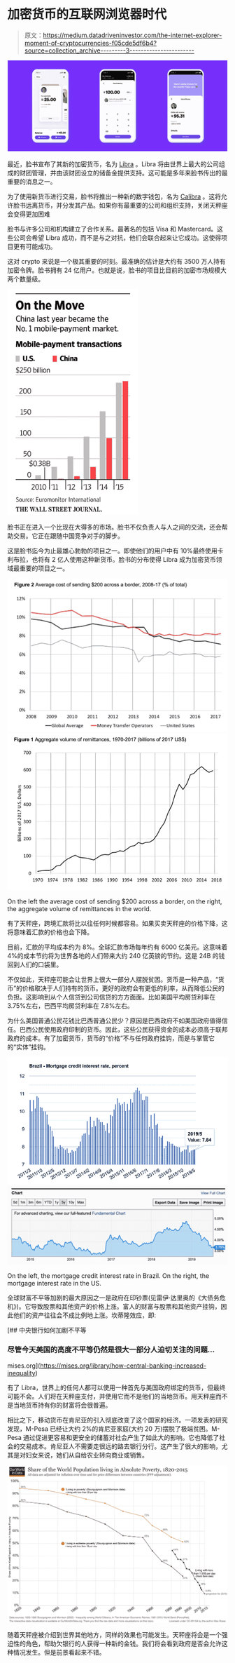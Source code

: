 # 加密货币的互联网浏览器时代

> 原文：<https://medium.datadriveninvestor.com/the-internet-explorer-moment-of-cryptocurrencies-f05cde5df6b4?source=collection_archive---------3----------------------->

![](img/192da96a996e1ae5c856c9b0f8ddee2f.png)

最近，脸书宣布了其新的加密货币，名为 [Libra](https://libra.org/en-US/) 。Libra 将由世界上最大的公司组成的财团管理，并由该财团设立的储备金提供支持。这可能是多年来脸书传出的最重要的消息之一。

为了使用新货币进行交易，脸书将推出一种新的数字钱包，名为 [Calibra](https://newsroom.fb.com/news/2019/06/coming-in-2020-calibra/) 。这将允许脸书远离货币，并分发其产品。如果你有最重要的公司和组织支持，关闭天秤座会变得更加困难

脸书与许多公司和机构建立了合作关系。最著名的包括 Visa 和 Mastercard。这些公司会希望 Libra 成功，而不是与之对抗，他们会联合起来让它成功。这使得项目更有可能成功。

这对 crypto 来说是一个极其重要的时刻。最准确的估计是大约有 3500 万人持有加密令牌。脸书拥有 24 亿用户。也就是说，脸书的项目比目前的加密市场规模大两个数量级。

![](img/fff4a08bfc09c432c9e968b02976480d.png)

脸书正在进入一个比现在大得多的市场。脸书不仅负责人与人之间的交流，还会帮助交易。它正在跟随中国竞争对手的脚步。

这是脸书迄今为止最雄心勃勃的项目之一。即使他们的用户中有 10%最终使用卡利布拉，也将有 2 亿人使用这种新货币。脸书的分布使得 Libra 成为加密货币领域最重要的项目之一。

![](img/7929b06421de44df13847f1817966d0f.png)![](img/ef04ed731c1bf92ed4641fb755f01195.png)

On the left the average cost of sending $200 across a border, on the right, the aggregate volume of remittances in the world.

有了天秤座，跨境汇款将比以往任何时候都容易。如果买卖天秤座的价格下降，这将意味着汇款的价格也会下降。

目前，汇款的平均成本约为 8%。全球汇款市场每年约有 6000 亿美元。这意味着 4%的成本节约将为世界各地的人们带来大约 240 亿英镑的节约。这是 24B 的钱回到人们的口袋里。

不仅如此，天秤座可能会让世界上很大一部分人摆脱贫困。货币是一种产品，“货币”的价格取决于人们持有的货币。更好的政府会有更低的利率，从而降低公民的负担。这影响到从个人信贷到公司信贷的方方面面。比如美国平均房贷利率在 3.75%左右，巴西平均房贷利率在 7.8%左右。

为什么美国普通公民花钱比巴西普通公民少？原因是巴西政府不如美国政府值得信任。巴西公民使用政府印制的货币。因此，这些公民获得资金的成本必须高于联邦政府的成本。有了加密货币，货币的“价格”不与任何政府挂钩，而是与掌管它的“实体”挂钩。

![](img/b4be1f015a939f7b4198349f39df28bf.png)![](img/1277e507156189ef3e0485f81f82454d.png)

On the left, the mortgage credit interest rate in Brazil. On the right, the mortgage interest rate in the US.

全球财富不平等加剧的最大原因之一是政府在印钞票(见雷伊·达里奥的《大债务危机》)。它导致股票和其他资产的价格上涨。富人的财富与股票和其他资产挂钩，因此他们的资产往往会不成比例地上涨。坎蒂隆效应，即:

[](https://mises.org/library/how-central-banking-increased-inequality) [## 中央银行如何加剧不平等

### 尽管今天美国的高度不平等仍然是很大一部分人迫切关注的问题…

mises.org](https://mises.org/library/how-central-banking-increased-inequality) 

有了 Libra，世界上的任何人都可以使用一种首先与美国政府绑定的货币，但最终可能不会。人们将在天秤座支付，并使用它而不是他们的当地货币。用天秤座而不是当地货币持有你的财富将会很普遍。

相比之下，移动货币在肯尼亚的引入彻底改变了这个国家的经济。一项发表的研究发现，M-Pesa 已经让大约 2%的肯尼亚家庭(大约 20 万)摆脱了极端贫困。M-Pesa 通过促进更容易和更安全的储蓄对社会产生了如此大的影响。它也降低了社会的交易成本。肯尼亚人不需要走很远的路去银行分行。这产生了很大的影响，尤其是对妇女来说，她们从自给农业转向商业或销售。

![](img/9697fb21bfdf131e4d8c22eb48cc6585.png)

随着天秤座被介绍到世界其他地方，同样的效果也可能发生。天秤座将会是一个强迫性的角色，帮助欠银行的人获得一种新的金钱。我们将会看到政府是否会允许这种情况发生。但是前景看起来不错。
